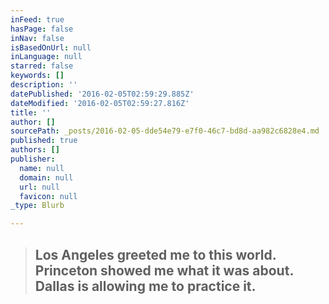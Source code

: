 ```yaml
---
inFeed: true
hasPage: false
inNav: false
isBasedOnUrl: null
inLanguage: null
starred: false
keywords: []
description: ''
datePublished: '2016-02-05T02:59:29.885Z'
dateModified: '2016-02-05T02:59:27.816Z'
title: ''
author: []
sourcePath: _posts/2016-02-05-dde54e79-e7f0-46c7-bd8d-aa982c6828e4.md
published: true
authors: []
publisher:
  name: null
  domain: null
  url: null
  favicon: null
_type: Blurb

---
```

> ## Los Angeles greeted me to this world. Princeton showed me what it was about. Dallas is allowing me to practice it.